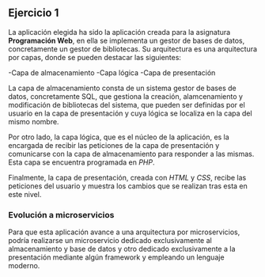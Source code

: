 ## Ejercicio 1
La aplicación elegida ha sido la aplicación creada para la asignatura **Programación Web**, en ella se implementa un gestor de bases de datos, concretamente un gestor de bibliotecas. Su arquitectura es una arquitectura por capas, donde se pueden destacar las siguientes:

-Capa de almacenamiento
-Capa lógica
-Capa de presentación

La capa de almacenamiento consta de un sistema gestor de bases de datos, concretamente SQL, que gestiona la creación, alamcenamiento y modificación de bibliotecas del sistema, que pueden ser definidas por el usuario en la capa de presentación y cuya lógica se localiza en la capa del mismo nombre.

Por otro lado, la capa lógica, que es el núcleo de la aplicación, es la encargada de recibir las peticiones de la capa de presentación y comunicarse con la capa de almacenamiento para responder a las mismas. Esta capa se encuentra programada en *PHP*.

Finalmente, la capa de presentación, creada con *HTML* y *CSS*, recibe las peticiones del usuario y muestra los cambios que se realizan tras esta en este nivel.

### Evolución a microservicios
Para que esta aplicación avance a una arquitectura por microservicios, podría realizarse un microservicio dedicado exclusivamente al almacenamiento y base de datos y otro dedicado exclusivamente a la presentación mediante algún framework y empleando un lenguaje moderno.
